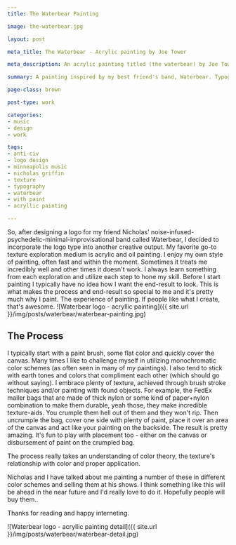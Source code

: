 ```yaml
---
title: The Waterbear Painting

image: the-waterbear.jpg

layout: post

meta_title: The Waterbear - Acrylic painting by Joe Tower

meta_description: An acrylic painting titled (the waterbear) by Joe Tower. Green and brown acrylic painting with heavy texture and typography.

summary: A painting inspired by my best friend's band, Waterbear. Typography meets acrylic paint and plenty of texture.

page-class: brown

post-type: work

categories:
- music
- design
- work

tags:
- anti-civ
- logo design
- minneapolis music
- nicholas griffin
- texture
- typography
- waterbear
- with paint
- acryllic painting

---
```


So, after designing a logo for my friend Nicholas' noise-infused-psychedelic-minimal-improvisational band called Waterbear, I decided to incorporate the logo type into another creative output. My favorite go-to texture exploration medium is acrylic and oil painting. I enjoy my own style of painting, often fast and within the moment. Sometimes it treats me incredibly well and other times it doesn't work. I always learn something from each exploration and utilize each step to hone my skill. Before I start painting I typically have no idea how I want the end-result to look. This is what makes the process and end-result so special to me and it's pretty much why I paint. The experience of painting. If people like what I create, that's awesome.
![Waterbear logo - acryllic painting]({{ site.url }}/img/posts/waterbear/waterbear-painting.jpg)


## The Process
I typically start with a paint brush, some flat color and quickly cover the canvas. Many times I like to challenge myself in utilizing monochromatic color schemes (as often seen in many of my paintings). I also tend to stick with earth tones and colors that compliment each other (which should go without saying). I embrace plenty of texture, achieved through brush stroke techniques and/or painting with found objects. For example, the FedEx mailer bags that are made of thick nylon or some kind of paper+nylon combination to make them durable, yeah those, they make incredible texture-aids. You crumple them hell out of them and they won't rip. Then uncrumple the bag, cover one side with plenty of paint, place it over an area of the canvas and act like your painting on the backside. The result is pretty amazing. It's fun to play with placement too - either on the canvas or disbursement of paint on the crumpled bag.

The process really takes an understanding of color theory, the texture's relationship with color and proper application.

Nicholas and I have talked about me painting a number of these in different color schemes and selling them at his shows. I think something like this will be ahead in the near future and I'd really love to do it. Hopefully people will buy them..

Thanks for reading and happy interneting.

![Waterbear logo - acryllic painting detail]({{ site.url }}/img/posts/waterbear/waterbear-detail.jpg)
